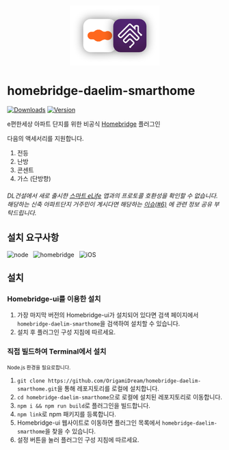 <div style="text-align: center;">
  <img alt="logo" src="https://github.com/OrigamiDream/homebridge-daelim-smarthome/blob/master/branding/smarthome+homebridge.png?raw=true" height="140px">
</div>

# homebridge-daelim-smarthome

[![Downloads](https://img.shields.io/npm/dt/homebridge-daelim-smarthome.svg?color=critical)](https://www.npmjs.com/package/homebridge-daelim-smarthome)
[![Version](https://img.shields.io/npm/v/homebridge-daelim-smarthome)](https://www.npmjs.com/package/homebridge-daelim-smarthome)

e편한세상 아파트 단지를 위한 비공식 [Homebridge](https://github.com/homebridge/homebridge) 플러그인

다음의 액세서리를 지원합니다.
1. 전등
2. 난방
3. 콘센트
4. 가스 (단방향)

###### DL건설에서 새로 출시한 [스마트 eLife](https://apps.apple.com/kr/app/%EC%8A%A4%EB%A7%88%ED%8A%B8-elife/id1551248421) 앱과의 프로토콜 호환성을 확인할 수 없습니다.<br>해당하는 신축 아파트단지 거주민이 계시다면 해당하는 [이슈(#6)](https://github.com/OrigamiDream/homebridge-daelim-smarthome/issues/6) 에 관련 정보 공유 부탁드립니다. 


## 설치 요구사항

<img alt="node" src="https://img.shields.io/badge/node-%3E%3D10.17-brightgreen"> &nbsp;
<img alt="homebridge" src="https://img.shields.io/badge/homebridge-%3E%3D1.0.0-brightgreen"> &nbsp;
<img alt="iOS" src="https://img.shields.io/badge/iOS-%3E%3D12.0.0-brightgreen">

## 설치

### Homebridge-ui를 이용한 설치

1. 가장 마지막 버전의 Homebridge-ui가 설치되어 있다면 검색 페이지에서 `homebridge-daelim-smarthome`을 검색하여 설치할 수 있습니다.
2. 설치 후 플러그인 구성 지침에 따르세요.

### 직접 빌드하여 Terminal에서 설치

<small>Node.js 환경을 필요로합니다.</small>

1. `git clone https://github.com/OrigamiDream/homebridge-daelim-smarthome.git`을 통해 레포지토리를 로컬에 설치합니다.
2. `cd homebridge-daelim-smarthome`으로 로컬에 설치된 레포지토리로 이동합니다.
3. `npm i && npm run build`로 플러그인을 빌드합니다.
4. `npm link`로 npm 패키지를 등록합니다.
5. Homebridge-ui 웹사이트로 이동하면 플러그인 목록에서 `homebridge-daelim-smarthome`을 찾을 수 있습니다.
6. 설정 버튼을 눌러 플러그인 구성 지침에 따르세요.
